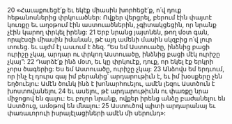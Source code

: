 20 «Հաւաքուեցէ՛ք եւ եկէք միասին խորհեցէ՛ք,
ո՛վ դուք հեթանոսներից փրկուածներ:
Ովքեր վերցրել, բերում էին փայտէ կուռքը եւ աղօթում էին աստուածներին,
չգիտակցեցին, որ նրանք չէին կարող փրկել իրենց:
21 Երբ նրանց յայտնեն, թող մօտ գան,
որպէսզի միասին իմանան,
թէ այդ ամենի մասին սկզբից ո՛վ լուր տուեց.
եւ այժմ էլ ասւում է ձեզ.
“Ես եմ Աստուածը, ինձնից բացի ուրիշը չկայ,
արդար ու փրկող Աստուածը,
ինձնից բացի մէկ ուրիշը չկայ”:
22 Դարձէ՛ք ինձ մօտ, եւ կը փրկուէք,
դուք, որ եկել էք երկրի չորս ծագերից:
Ես եմ Աստուածը, ուրիշը չկայ:
23 Անձովս եմ երդւում,
որ ինչ էլ դուրս գայ իմ բերանից՝ արդարութիւն է,
եւ իմ խօսքերը չեն եղծուելու:
Ամէն ծունկ ինձ է խոնարհուելու,
ամէն լեզու Աստծուն է խոստովանելու
24 եւ ասելու, թէ արդարութիւնն ու փառքը նրա միջոցով են գալու:
Եւ բոլոր նրանք, ովքեր իրենց անձը բաժանելու են Աստծուց,
ամօթով են մնալու:
25 Աստուծով պիտի արդարանայ եւ փառաւորուի իսրայէլացիների ամէն մի սերունդ»:
